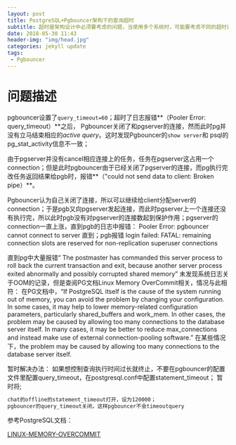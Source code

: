 ```yaml
---
layout: post
title: PostgreSQL+Pgbouncer架构下的查询超时
subtitle: 超时是架构设计中必须要考虑的问题，当使用多个系统时，可能要考虑不同的超时设置
date: 2018-05-30 11:43
header-img: "img/head.jpg"
categories: jekyll update
tags:
 - Pgbouncer
---
```


# 问题描述

pgbouncer设置了`query_timeout=60`；超时了日志报错**（Pooler Error: query_timeout）**之后，
Pgbouncer关闭了和pgserver的连接，然而此时pg并没有立马结束相应的*active query*。这时发现Pgbouncer的`show server`和 psql的pg_stat_activity信息不一致；

由于pgserver并没有cancel相应连接上的任务，任务在pgserver这占用一个connection；但是此时pgbouncer由于已经关闭了pgserver的连接，而pg执行完改任务返回结果给pgb时，报错**（"could not send data to client: Broken pipe）**。

Pgbouncer认为自己关闭了连接，所以可以继续给client分配server的connection；于是pgb又向pgserver发起连接，而此时pgserver上一个连接还没有执行完，所以此时pgb没有对pgserver的连接数起到保护作用；pgserver的connection一直上涨，直到pgb的日志中报错：
Pooler Error: pgbouncer cannot connect to server
直到；pgb报错 login failed: FATAL: remaining connection slots are reserved for non-replication superuser connections

直到pg中大量报错“
The postmaster has commanded this server process to roll back the current transaction and exit, because another server process exited abnormally and possibly corrupted shared memory” 
未发现系统日志关于OOM的记录，但是查阅PG文档Linux Memory OverCommit相关，情况与此相符：
在PG文档中，“If PostgreSQL itself is the cause of the system running out of memory, you can avoid the problem by changing your configuration. In some cases, it may help to lower memory-related configuration parameters, particularly shared_buffers and work_mem. In other cases, the problem may be caused by allowing too many connections to the database server itself. In many cases, it may be better to reduce max_connections and instead make use of external connection-pooling software.” 在某些情况下，the problem may be caused by allowing too many connections to the database server itself. 

暂时解决办法：
如果想控制查询执行时间过长就终止，不要在pgbouncer的配置文件里配置query_timeout，在postgresql.conf中配置statement_timeout；
暂时将;

```bash
chat的offline的statement_timeout打开，设为120000；
pgbouncer的query_timeout关闭，这样pgbouncer不会timeoutquery
```

参考PostgreSQL文档：

[LINUX-MEMORY-OVERCOMMIT](https://www.postgresql.org/docs/current/static/kernel-resources.html#LINUX-MEMORY-OVERCOMMIT)

